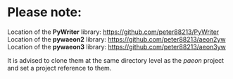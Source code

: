 # Please note:

Location of the  **PyWriter**  library: https://github.com/peter88213/PyWriter
Location of the  **pywaeon2**  library: https://github.com/peter88213/aeon2yw
Location of the  **pywaeon3**  library: https://github.com/peter88213/aeon3yw

It is advised to clone them at the same directory level as the  *paeon*  project and set a project reference to them. 